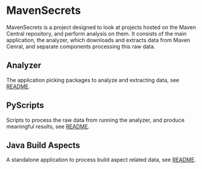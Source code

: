 # MavenSecrets
MavenSecrets is a project designed to look at projects hosted on the Maven Central repository, and perform analysis on them.
It consists of the main application, the analyzer, which downloads and extracts data from Maven Cenral, and separate components processing this raw data.

## Analyzer
The application picking packages to analyze and extracting data, see [README](analyzer/README.md).

## PyScripts
Scripts to process the raw data from running the analyzer, and produce meaningful results, see [README](pyscripts/README.md).

## Java Build Aspects
A standalone application to process build aspect related data, see [README](visualization-build-aspects/README.md).